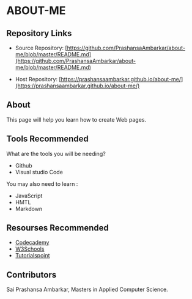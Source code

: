 # ABOUT-ME
## Repository Links
* Source Repository: [https://github.com/PrashansaAmbarkar/about-me/blob/master/README.md](https://github.com/PrashansaAmbarkar/about-me/blob/master/README.md)

* Host Repository: [https://prashansaambarkar.github.io/about-me/](https://prashansaambarkar.github.io/about-me/)
## About
This page will help you learn how to create Web pages.
## Tools Recommended
What are the tools you will be needing?
- Github
- Visual studio Code

You may also need to learn :
- JavaScript
- HMTL
- Markdown

## Resourses Recommended
* [Codecademy](https://www.codecademy.com/)
* [W3Schools](https://www.w3schools.com/)
* [Tutorialspoint](https://www.tutorialspoint.com/html/index.htm)

## Contributors
Sai Prashansa Ambarkar, Masters in Applied Computer Science. 
